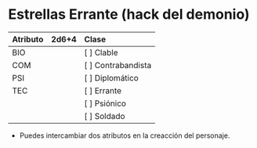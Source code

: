 Estrellas Errante (hack del demonio)
====================================
| Atributo | 2d6+4 | Clase              |
| :------- | :---- | :----------------- |
| BIO      |       | [ ] Clable         |
| COM      |       | [ ] Contrabandista |
| PSI      |       | [ ] Diplomático    |
| TEC      |       | [ ] Errante        |
|          |       | [ ] Psiónico       |
|          |       | [ ] Soldado        |
* Puedes intercambiar dos atributos en la creacción del personaje.
